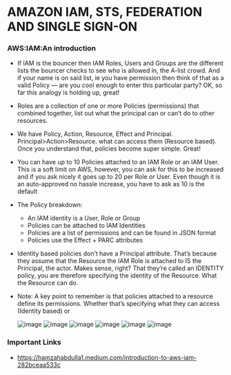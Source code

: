# AMAZON IAM, STS, FEDERATION AND SINGLE SIGN-ON

### AWS:IAM:An introduction
* If IAM is the bouncer then IAM Roles, Users and Groups are the different lists the bouncer checks to see who is allowed in, the A-list crowd. And if your name is on said list, ie you have permission then think of that as a valid Policy — are you cool enough to enter this particular party? OK, so far this analogy is holding up, great!
* Roles are a collection of one or more Policies (permissions) that combined together, list out what the principal can or can’t do to other resources.
* We have Policy, Action, Resource, Effect and Principal. Principal>Action>Resource.
what can access them (Resource based). Once you understand that, policies become super simple. Great!
* You can have up to 10 Policies attached to an IAM Role or an IAM User. This is a soft limit on AWS, however, you can ask for this to be increased and if you ask nicely it goes up to 20 per Role or User. Even though it is an auto-approved no hassle increase, you have to ask as 10 is the default
* The Policy breakdown:
  * An IAM identity is a User, Role or Group
  * Policies can be attached to IAM Identities
  * Policies are a list of permissions and can be found in JSON format
  * Policies use the Effect + PARC attributes
* Identity based policies don’t have a Principal attribute. That’s because they assume that the Resource the IAM Role is attached to IS the Principal, the actor. Makes sense, right? That they’re called an IDENTITY policy, you are therefore specifying the identity of the Resource. What the Resource can do.
* Note: A key point to remember is that policies attached to a resource define its permissions. Whether that’s specifying what they can access (Identity based) or 

  ![image](https://user-images.githubusercontent.com/13011167/106695198-1e574100-6600-11eb-8fda-5fc6e81485aa.png)
  ![image](https://user-images.githubusercontent.com/13011167/106695544-d4228f80-6600-11eb-82a9-d6e3f2226534.png)
  ![image](https://user-images.githubusercontent.com/13011167/106695619-f5837b80-6600-11eb-8137-c1d486a5385e.png)
  ![image](https://user-images.githubusercontent.com/13011167/106696074-e8b35780-6601-11eb-87d9-d76dd379f111.png)
  ![image](https://user-images.githubusercontent.com/13011167/106694042-c28bb880-65fd-11eb-9f05-4bdd53fb1e7d.png)
  ![image](https://user-images.githubusercontent.com/13011167/106696756-5d3ac600-6603-11eb-9b4f-9fb5ad1bdd2f.png)
   







### Important Links
* https://hamzahabdulla1.medium.com/introduction-to-aws-iam-282bceaa533c
